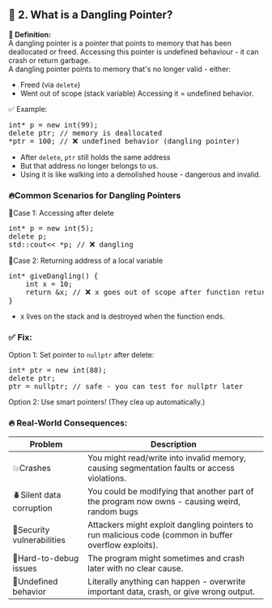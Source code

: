 ## 🧠 2. What is a Dangling Pointer?
🔸<b> Definition:</b><br>
A dangling pointer is a pointer that points to memory that has been deallocated or freed. Accessing this pointer is undefined behaviour - it can crash or return garbage. <br>
A dangling pointer points to memory that's no longer valid - either:
- Freed (via `delete`)
- Went out of scope (stack variable)
Accessing it = undefined behavior. <br>

✅ Example:
<pre>
int* p = new int(99);
delete ptr; // memory is deallocated
*ptr = 100; // ❌ undefined behavior (dangling pointer)
</pre>
- After `delete`, `ptr` still holds the same address
- But that address no longer belongs to us.
- Using it is like walking into a demolished house - dangerous and invalid.

### 🔥Common Scenarios for Dangling Pointers
🔹Case 1: Accessing after delete
<pre>
int* p = new int(5);
delete p;
std::cout<< *p; // ❌ dangling
</pre>
🔹Case 2: Returning address of a local variable
<pre>
int* giveDangling() {
    int x = 10;
    return &x; // ❌ x goes out of scope after function returns
}
</pre>
- x lives on the stack and is destroyed when the function ends.
### ✅ Fix:
Option 1: Set pointer to `nullptr` after delete:
<pre>
int* ptr = new int(88);
delete ptr;
ptr = nullptr; // safe - you can test for nullptr later
</pre>
Option 2: Use smart pointers! (They clea up automatically.)

### 🔥 Real-World Consequences:
| Problem | Description |
| ------- | ----------- |
| 💥Crashes | You might read/write into invalid memory, causing segmentation faults or access violations. |
| 🪲Silent data corruption | You could be modifying that another part of the program now owns - causing weird, random bugs |
| 🔐Security vulnerabilities | Attackers might exploit dangling pointers to run malicious code (common in buffer overflow exploits). |
| 🧩Hard-to-debug issues | The program might sometimes and crash later with no clear cause. |
| 🧪Undefined behavior | Literally anything can happen - overwrite important data, crash, or give wrong output. |